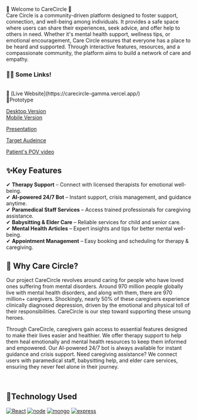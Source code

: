 🌟 Welcome to CareCircle 👋
<br>
Care Circle is a community-driven platform designed to foster support, connection, and well-being among individuals. It provides a safe space where users can share their experiences, seek advice, and offer help to others in need. Whether it's mental health support, wellness tips, or emotional encouragement, Care Circle ensures that everyone has a place to be heard and supported. Through interactive features, resources, and a compassionate community, the platform aims to build a network of care and empathy.


<a name="demo"></a>
### 👩‍💻 Some Links!
<br>
🔗
[Live Website](https://carecircle-gamma.vercel.app/)
<br>
📱Prototype <br>

[Desktop Version](https://shorturl.at/tWCUZ)
<br> 
[Mobile Version](https://shorturl.at/V9UBW)
<br>

 [Presentation](https://www.canva.com/design/DAGeK8Jz3zI/8mPgqxRCliO5-BrLEX8Iog/edit?utm_content=DAGeK8Jz3zI&utm_campaign=designshare&utm_medium=link2&utm_source=sharebutton) 
<br>

[Target Audeince](https://youtube.com/shorts/y6KNiMGbOFc)
<br>

[Patient's POV video](https://youtu.be/Jl3b01GkI2A)


## ✨Key Features  
✔ **Therapy Support** – Connect with licensed therapists for emotional well-being.  
✔ **AI-powered 24/7 Bot** – Instant support, crisis management, and guidance anytime.  
✔ **Paramedical Staff Services** – Access trained professionals for caregiving assistance.  
✔ **Babysitting & Elder Care** – Reliable services for child and senior care.  
✔ **Mental Health Articles** – Expert insights and tips for better mental well-being.  
✔ **Appointment Management** – Easy booking and scheduling for therapy & caregiving.


## 🤔 Why Care Circle? 
Our project CareCircle revolves around caring for people who have loved ones suffering from mental disorders. Around 970 million people globally live with mental health disorders, and along with them, there are 970 million+ caregivers. Shockingly, nearly 50% of these caregivers experience clinically diagnosed depression, driven by the emotional and physical toll of their responsibilities. CareCircle is our step toward supporting these unsung heroes.

Through CareCircle, caregivers gain access to essential features designed to make their lives easier and healthier. We offer therapy support to help them heal emotionally and mental health resources to keep them informed and empowered. Our AI-powered 24/7 bot is always available for instant guidance and crisis support. Need caregiving assistance? We connect users with paramedical staff, babysitting help, and elder care services, ensuring they never feel alone in their journey.


<br>

<h2> 🚀Technology Used</h2>

<p>

  <a href="https://www.w3schools.com/js/"><img src="https://img.icons8.com/?size=100&id=bzf0DqjXFHIW&format=png&color=000000" alt="React" /></a>
  <a href="https://www.w3schools.com/js/"><img src="https://img.icons8.com/?size=100&id=FQlr_bFSqEdG&format=png&color=000000" alt="node" /></a>
    <a href="https://www.w3schools.com/js/"><img src="https://img.icons8.com/?size=100&id=bosfpvRzNOG8&format=png&color=000000" alt="mongo" /></a>
    <a href="https://www.w3schools.com/js/"><img src="https://img.icons8.com/?size=100&id=SDVmtZ6VBGXt&format=png&color=000000" alt="express" /></a>





</p>

